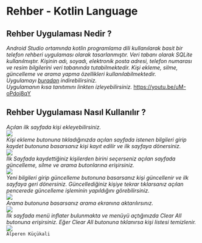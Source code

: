 # Rehber - Kotlin Language 

## Rehber Uygulaması Nedir ?

*Android Studio ortamında kotlin programlama dili kullanılarak basit bir telefon rehberi uygulaması olarak tasarlanmıştır. Veri tabanı olarak SQLite kullanılmıştır. 
Kişinin adı, soyadı, elektronik posta adresi, telefon numarası ve resim bilgilerini veri tabanında tutabilmektedir. Kişi ekleme, silme, güncelleme ve arama yapma özellikleri kullanılabilmektedir.*
</br>
*Uygulamayı *[buradan](https://github.com/alperenkucukali/Rehber/blob/master/Rehber/app/debug/app-debug.apk)* indirebilirsiniz.*
</br>
*Uygulamanın kısa tanıtımını linkten izleyebilirsiniz.*
https://youtu.be/uM-oPdoj8qY

## Rehber Uygulaması Nasıl Kullanılır ?
*Açılan ilk sayfada kişi ekleyebilirsiniz.*
</br>
![](https://github.com/alperenkucukali/Rehber/blob/master/read%20me%20photo/Screenshot_1533562679.png)
</br>
*Kişi ekleme butonuna tıkladığınızda açılan sayfada istenen bilgileri girip kaydet butonuna basarsanız kişi kayıt edilir ve ilk sayfaya dönersiniz.*
</br>
![](https://github.com/alperenkucukali/Rehber/blob/master/read%20me%20photo/Screenshot_1533562670.png)
</br>
*İlk Sayfada kaydettiğiniz kişilerden birini seçerseniz açılan sayfada güncelleme, silme ve arama butonlarına erişirsiniz.*
</br>
![](https://github.com/alperenkucukali/Rehber/blob/master/read%20me%20photo/Screenshot_1533562686.png)
</br>
*Yeni bilgileri girip güncelleme butonuna basarsanız kişi güncellenir ve ilk sayfaya geri dönersiniz. Güncellediğiniz kişiye tekrar tıklarsanız açılan pencerede güncelleme işleminin yapıldığını görebilirsiniz.*
</br>
![](https://github.com/alperenkucukali/Rehber/blob/master/read%20me%20photo/Screenshot_1533562715.png)
</br>
*Arama butonuna basarsanız arama ekranına aktarılırsınız.*
</br>
![](https://github.com/alperenkucukali/Rehber/blob/master/read%20me%20photo/Screenshot_1533562719.png)
</br>
*İlk sayfada menü inflater bulunmakta ve menüyü açtığınızda Clear All butonuna erişirsiniz. Eğer Clear All butonuna tıklanırsa kişi listesi temizlenir.*
</br>
![](https://github.com/alperenkucukali/Rehber/blob/master/read%20me%20photo/Screenshot_1533562682.png)
</br>
`Alperen Küçükali`
